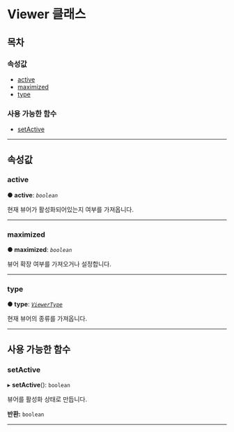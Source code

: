 # Viewer 클래스

## 목차

### 속성값

- [active](/javascript-api/api/controls/viewer-class.md#active)
- [maximized](/javascript-api/api/controls/viewer-class.md#maximized)
- [type](/javascript-api/api/controls/viewer-class.md#type)

### 사용 가능한 함수

- [setActive](/javascript-api/api/controls/viewer-class.md#setactive)

---

## 속성값

<a id="active"></a>

### active

**● active**: _`boolean`_

현재 뷰어가 활성화되어있는지 여부를 가져옵니다.

---

<a id="maximized"></a>

### maximized

**● maximized**: _`boolean`_

뷰어 확장 여부를 가져오거나 설정합니다.

---

<a id="type"></a>

### type

**● type**: [_`ViewerType`_](/javascript-api/api/etc/enums/_affectscript_.affectscriptapi.viewertype.md)

현재 뷰어의 종류를 가져옵니다.

---

## 사용 가능한 함수

<a id="setactive"></a>

### setActive

▸ **setActive**(): `boolean`

뷰어를 활성화 상태로 만듭니다.

**반환:** `boolean`

---
